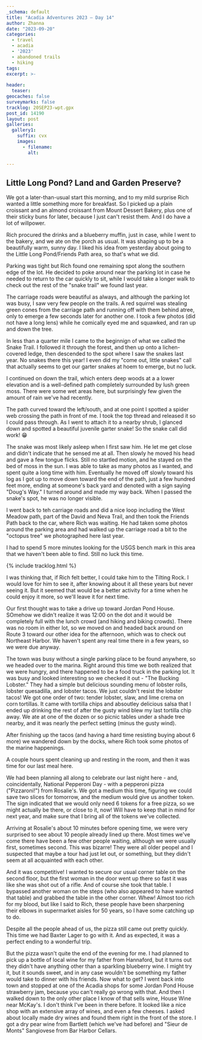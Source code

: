 ```yaml
---
_schema: default
title: "Acadia Adventures 2023 – Day 14"
author: Zhanna
date: "2023-09-20"
categories: 
  - travel
  - acadia
  - '2023'
  - abandoned trails
  - hiking
tags:
excerpt: >-
  
header:
  teaser:
geocaches: false
surveymarks: false
tracklog: 20SEP23-wpt.gpx
post_id: 14190
layout: post
galleries:
  gallery1:
    suffix: cvx
    images:
      - filename: 
        alt:
    
---
```


## Little Long Pond? Land and Garden Preserve?

We got a later-than-usual start this morning, and to my mild surprise Rich wanted a little something more for breakfast. So I picked up a plain croissant and an almond croissant from Mount Dessert Bakery, plus one of their sticky buns for later, because I just can't resist them. And I do have a lot of willpower.

Rich procured the drinks and a blueberry muffin, just in case, while I went to the bakery, and we ate on the porch as usual. It was shaping up to be a beautifully warm, sunny day. I liked his idea from yesterday about going to the Little Long Pond/Friends Path area, so that's what we did.

Parking was tight but Rich found one remaining spot along the southern edge of the lot. He decided to poke around near the parking lot in case he needed to return to the car quickly to sit, while I would take a longer walk to check out the rest of the "snake trail" we found last year.

The carriage roads were beautiful as always, and although the parking lot was busy, I saw very few people on the trails. A red squirrel was stealing green cones from the carriage path and running off with them behind atree, only to emerge a few seconds later for another one. I took a few photos (did not have a long lens) while he comically eyed me and squawked, and ran up and down the tree.

In less than a quarter mile I came to the beginnign of what we called the Snake Trail. I followed it through the forest, and then up onto a lichen-covered ledge, then descended to the spot where I saw the snakes last year. No snakes there this year! I even did my "come out, little snakes" call that actually seems to get our garter snakes at hoem to emerge, but no luck.

I continued on down the trail, which enters deep woods at a a lower elevation and is a well-defined path completely surrounded by lush green moss. There were some wet areas here, but surprisingly few given the amount of rain we've had recently.

The path curved toward the left/south, and at one point I spotted a spider web crossing the path in front of me. I took the top thread and released it so I could pass through. As I went to attach it to a nearby shrub, I glanced down and spotted a beautiful juvenile garter snake! So the snake call did work! :grin:

The snake was most likely asleep when I first saw him. He let me get close and didn't indicate that he sensed me at all. Then slowly he moved his head and gave a few tongue flicks. Still no startled motion, and he stayed on the bed of moss in the sun. I was able to take as many photos as I wanted, and spent quite a long time with him. Eventually he moved off slowly toward his log as I got up to move down toward the end of the path, just a few hundred feet more, ending at someone's back yard and denoted with a sign saying "Doug's Way." I turned around and made my way back. When I passed the snake's spot, he was no longer visible.

I went back to teh carriage roads and did a nice loop including the West Meadow path, part of the David and Neva Trail, and then took the Friends Path back to the car, where Rich was waiting. He had taken some photos around the parking area and had walked up the carriage road a bit to the "octopus tree" we photographed here last year.

I had to spend 5 more minutes looking for the USGS bench mark in this area that we haven't been able to find. Still no luck this time.

{% include tracklog.html %}

I was thinking that, if Rich felt better, I could take him to the Tilting Rock. I would love for him to see it, after knowing about it all these years but never seeing it. But it seemed that would be a better activity for a time when he could enjoy it more, so we'll leave it for next time.

Our first thought was to take a drive up toward Jordan Pond House. SOmehow we didn't realize it was 12:00 on the dot and it would be completely full with the lunch crowd (and hiking and biking crowds). There was no room in either lot, so we moved on and headed back around on Route 3 toward our other idea for the afternoon, which was to check out Northeast Harbor. We haven't spent any real time there in a few years, so we were due anyway.

The town was busy without a single parking place to be found anywhere, so we headed over to the marina. Right around this time we both realized that we were hungry, and there happened to be a food truck in the parking lot. It was busy and looked interesting so we checked it out - "The Bucking Lobster." They had a simple but delicious sounding menu of lobster rolls, lobster quesadilla, and lobster tacos. We just couldn't resist the lobster tacos! We got one order of two: tender lobster, slaw, and lime crema on corn tortillas. It came with tortilla chips and absoutley delicious salsa that I ended up drinking the rest of after the gusty wind blew my last tortilla chip away. We ate at one of the dozen or so picnic tables under a shade tree nearby, and it was nearly the perfect setting (minus the gusty wind). 

After finishing up the tacos (and having a hard time resisting buying about 6 more) we wandered down by the docks, where Rich took some photos of the marine happenings.

A couple hours spent cleaning up and resting in the room, and then it was time for our last meal here.

We had been planning all along to celebrate our last night here - and, coincidentally, National Pepperoni Day - with a pepperoni pizza ("Pizzaroni!") from Rosalie's. We got a medium this time, figuring we could save two slices for tomorrow, and the medium would give us another token. The sign indicated that we would only need 6 tokens for a free pizza, so we might actually be there, or close to it, now! Will have to keep that in mind for next year, and make sure that I bring all of the tokens we've collected.

Arriving at Rosalie's about 10 minutes before opening time, we were very surprised to see about 10 people already lined up there. Most times we've come there have been a few other people waiting, although we were usually first, sometimes second. This was bizarre! They were all older peopel and I suspected that maybe a tour had just let out, or something, but they didn't seem at all acquainted with each other. 

And it was competitive! I wanted to secure our usual corner table on the second floor, but the first woman in the door went up there so fast it was like she was shot out of a rifle. And of course she took that table. I bypassed another woman on the steps (who also appeared to have wanted that table) and grabbed the table in the other corner. Whew! Almost too rich for my blood, but like I said to Rich, these people have been sharpening their elbows in supermarket aisles for 50 years, so I have some catching up to do.

Despite all the people ahead of us, the pizza still came out pretty quickly. This time we had Baxter Lager to go with it. And as expected, it was a perfect ending to a wonderful trip.

But the pizza wasn't quite the end of the evening for me. I had planned to pick up a bottle of local wine for my father from Hannaford, but it turns out they didn't have anything other than a sparkling blueberry wine. I might try it, but it sounds sweet, and in any case wouldn't be something my father would take to dinner with his friends. Now what to get? I went back into town and stopped at one of the Acadia shops for some Jordan Pond House strawberry jam, because you can't really go wrong with that. And then I walked down to the only other place I know of that sells wine, House Wine near McKay's. I don't think I've been in there before. It looked like a nice shop with an extensive array of wines, and even a few cheeses. I asked about locally made dry wines and found them right in the front of the store. I got a dry pear wine from Bartlett (which we've had before) and "Sieur de Monts" Sangiovese from Bar Harbor Cellars. 
